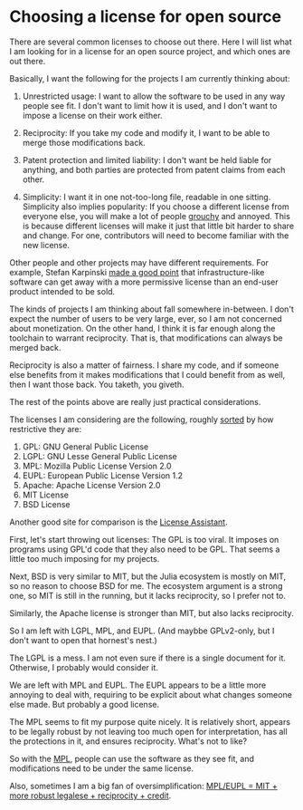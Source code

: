 # Choosing a license for open source

There are several common licenses to choose out there. Here I will list what I
am looking for in a license for an open source project, and which ones are out
there.

Basically, I want the following for the projects I am currently thinking about:

 1. Unrestricted usage: I want to allow the software to be used in any way
    people see fit. I don't want to limit how it is used, and I don't want
    to impose a license on their work either.

 2. Reciprocity: If you take my code and modify it, I want to be able to
    merge those modifications back.

 3. Patent protection and limited liability: I don't want be held liable for
    anything, and both parties are protected from patent claims from each
    other.

 4. Simplicity: I want it in one not-too-long file, readable in one sitting.
    Simplicity also implies popularity: If you choose a different license from
    everyone else, you will make a lot of people
    [grouchy](https://discourse.julialang.org/t/package-license/7109/4) and
    annoyed. This is because different licenses will make it just that little
    bit harder to share and change. For one, contributors will need to become
    familiar with the new license.

Other people and other projects may have different requirements. For example,
Stefan Karpinski [made a good
point](https://discourse.julialang.org/t/package-license/7109/15) that
infrastructure-like software can get away with a more permissive license than
an end-user product intended to be sold.

The kinds of projects I am thinking about fall somewhere in-between. I don't
expect the number of users to be very large, ever, so I am not concerned about
monetization. On the other hand, I think it is far enough along the toolchain
to warrant reciprocity. That is, that modifications can always be merged back.

Reciprocity is also a matter of fairness. I share my code, and if someone else
benefits from it makes modifications that I could benefit from as well, then I
want those back. You taketh, you giveth.

The rest of the points above are really just practical considerations.

The licenses I am considering are the following, roughly
[sorted](https://choosealicense.com/licenses/) by how restrictive they are:

 1. GPL: GNU General Public License
 3. LGPL: GNU Lesse General Public License
 4. MPL: Mozilla Public License Version 2.0
 5. EUPL: European Public License Version 1.2
 6. Apache: Apache License Version 2.0
 7. MIT License
 8. BSD License

Another good site for comparison is the [License
Assistant](https://joinup.ec.europa.eu/collection/eupl/joinup-licensing-assistant-jla).

First, let's start throwing out licenses: The GPL is too viral. It imposes on
programs using GPL'd code that they also need to be GPL. That seems a little
too much imposing for my projects.

Next, BSD is very similar to MIT, but the Julia ecosystem is mostly on MIT, so
no reason to choose BSD for me. The ecosystem argument is a strong one, so MIT
is still in the running, but it lacks reciprocity, so I prefer not to.

Similarly, the Apache license is stronger than MIT, but also lacks reciprocity.

So I am left with LGPL, MPL, and EUPL. (And maybbe GPLv2-only, but I don't want
to open that hornest's nest.)

The LGPL is a mess. I am not even sure if there is a single document for it.
Otherwise, I probably would consider it.

We are left with MPL and EUPL. The EUPL appears to be a little more annoying to
deal with, requiring to be explicit about what changes someone else made. But
probably a good license.

The MPL seems to fit my purpose quite nicely. It is relatively short, appears
to be legally robust by not leaving too much open for interpretation, has all
the protections in it, and ensures reciprocity. What's not to like?

So with the [MPL](https://www.mozilla.org/en-US/MPL/), people can use the
software as they see fit, and modifications need to be under the same license.

Also, sometimes I am a big fan of oversimplification:
[MPL/EUPL = MIT + more robust legalese + reciprocity +
credit](https://discourse.julialang.org/t/package-licenses-contemplations-and-considerations/117922/9).
